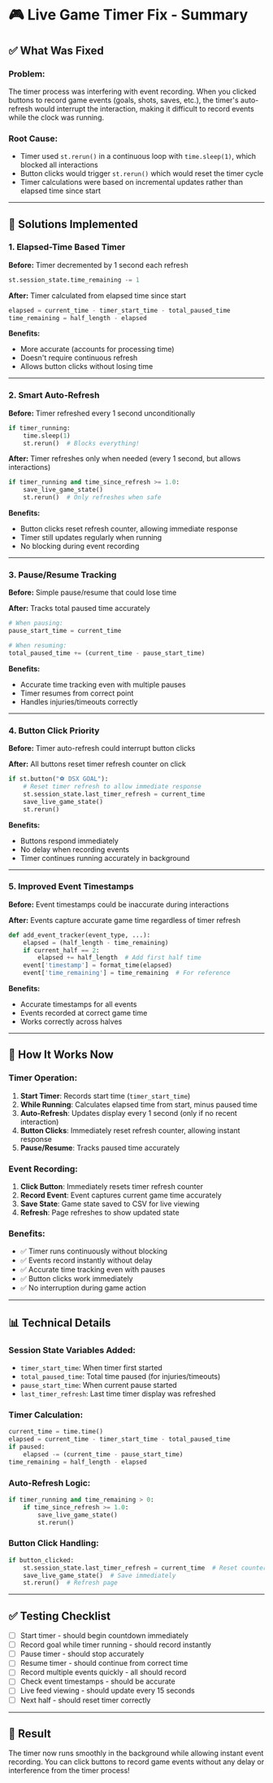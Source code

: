# 🎮 Live Game Timer Fix - Summary

## ✅ **What Was Fixed**

### **Problem:**
The timer process was interfering with event recording. When you clicked buttons to record game events (goals, shots, saves, etc.), the timer's auto-refresh would interrupt the interaction, making it difficult to record events while the clock was running.

### **Root Cause:**
- Timer used `st.rerun()` in a continuous loop with `time.sleep(1)`, which blocked all interactions
- Button clicks would trigger `st.rerun()` which would reset the timer cycle
- Timer calculations were based on incremental updates rather than elapsed time since start

---

## 🔧 **Solutions Implemented**

### **1. Elapsed-Time Based Timer**
**Before:** Timer decremented by 1 second each refresh
```python
st.session_state.time_remaining -= 1
```

**After:** Timer calculated from elapsed time since start
```python
elapsed = current_time - timer_start_time - total_paused_time
time_remaining = half_length - elapsed
```

**Benefits:**
- More accurate (accounts for processing time)
- Doesn't require continuous refresh
- Allows button clicks without losing time

---

### **2. Smart Auto-Refresh**
**Before:** Timer refreshed every 1 second unconditionally
```python
if timer_running:
    time.sleep(1)
    st.rerun()  # Blocks everything!
```

**After:** Timer refreshes only when needed (every 1 second, but allows interactions)
```python
if timer_running and time_since_refresh >= 1.0:
    save_live_game_state()
    st.rerun()  # Only refreshes when safe
```

**Benefits:**
- Button clicks reset refresh counter, allowing immediate response
- Timer still updates regularly when running
- No blocking during event recording

---

### **3. Pause/Resume Tracking**
**Before:** Simple pause/resume that could lose time

**After:** Tracks total paused time accurately
```python
# When pausing:
pause_start_time = current_time

# When resuming:
total_paused_time += (current_time - pause_start_time)
```

**Benefits:**
- Accurate time tracking even with multiple pauses
- Timer resumes from correct point
- Handles injuries/timeouts correctly

---

### **4. Button Click Priority**
**Before:** Timer auto-refresh could interrupt button clicks

**After:** All buttons reset timer refresh counter on click
```python
if st.button("⚽ DSX GOAL"):
    # Reset timer refresh to allow immediate response
    st.session_state.last_timer_refresh = current_time
    save_live_game_state()
    st.rerun()
```

**Benefits:**
- Buttons respond immediately
- No delay when recording events
- Timer continues running accurately in background

---

### **5. Improved Event Timestamps**
**Before:** Event timestamps could be inaccurate during interactions

**After:** Events capture accurate game time regardless of timer refresh
```python
def add_event_tracker(event_type, ...):
    elapsed = (half_length - time_remaining)
    if current_half == 2:
        elapsed += half_length  # Add first half time
    event['timestamp'] = format_time(elapsed)
    event['time_remaining'] = time_remaining  # For reference
```

**Benefits:**
- Accurate timestamps for all events
- Events recorded at correct game time
- Works correctly across halves

---

## 🎯 **How It Works Now**

### **Timer Operation:**
1. **Start Timer**: Records start time (`timer_start_time`)
2. **While Running**: Calculates elapsed time from start, minus paused time
3. **Auto-Refresh**: Updates display every 1 second (only if no recent interaction)
4. **Button Clicks**: Immediately reset refresh counter, allowing instant response
5. **Pause/Resume**: Tracks paused time accurately

### **Event Recording:**
1. **Click Button**: Immediately resets timer refresh counter
2. **Record Event**: Event captures current game time accurately
3. **Save State**: Game state saved to CSV for live viewing
4. **Refresh**: Page refreshes to show updated state

### **Benefits:**
- ✅ Timer runs continuously without blocking
- ✅ Events record instantly without delay
- ✅ Accurate time tracking even with pauses
- ✅ Button clicks work immediately
- ✅ No interruption during game action

---

## 📊 **Technical Details**

### **Session State Variables Added:**
- `timer_start_time`: When timer first started
- `total_paused_time`: Total time paused (for injuries/timeouts)
- `pause_start_time`: When current pause started
- `last_timer_refresh`: Last time timer display was refreshed

### **Timer Calculation:**
```python
current_time = time.time()
elapsed = current_time - timer_start_time - total_paused_time
if paused:
    elapsed -= (current_time - pause_start_time)
time_remaining = half_length - elapsed
```

### **Auto-Refresh Logic:**
```python
if timer_running and time_remaining > 0:
    if time_since_refresh >= 1.0:
        save_live_game_state()
        st.rerun()
```

### **Button Click Handling:**
```python
if button_clicked:
    st.session_state.last_timer_refresh = current_time  # Reset counter
    save_live_game_state()  # Save immediately
    st.rerun()  # Refresh page
```

---

## ✅ **Testing Checklist**

- [ ] Start timer - should begin countdown immediately
- [ ] Record goal while timer running - should record instantly
- [ ] Pause timer - should stop accurately
- [ ] Resume timer - should continue from correct time
- [ ] Record multiple events quickly - all should record
- [ ] Check event timestamps - should be accurate
- [ ] Live feed viewing - should update every 15 seconds
- [ ] Next half - should reset timer correctly

---

## 🚀 **Result**

The timer now runs smoothly in the background while allowing instant event recording. You can click buttons to record game events without any delay or interference from the timer process!

